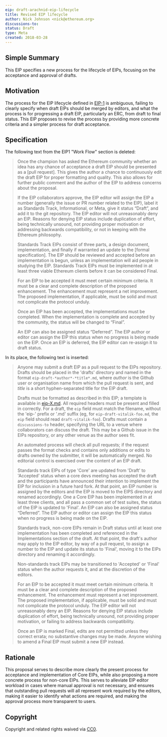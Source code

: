 ```yaml
---
eip: draft-arachnid-eip-lifecycle
title: Revised EIP lifecycle
author: Nick Johnson <nick@ethereum.org>
discussions-to:
status: Draft
type: Meta
created: 2018-03-28
---
```


## Simple Summary
This EIP specifies a new process for the lifecycle of EIPs, focusing on the acceptance and approval of drafts.

## Motivation
The process for the EIP lifecycle defined in [EIP-1](eip-1.html) is ambiguous, failing to clearly specify when draft EIPs should be merged by editors, and what the process is for progressing a draft EIP, particularly an ERC, from draft to final status. This EIP proposes to revise the process by providing more concrete criteria and a simpler process for draft acceptance.

## Specification

The following text from the EIP1 "Work Flow" section is deleted:

> Once the champion has asked the Ethereum community whether an idea has any chance of acceptance a draft EIP should be presented as a [pull request]. This gives the author a chance to continuously edit the draft EIP for proper formatting and quality. This also allows for further public comment and the author of the EIP to address concerns about the proposal.
>
> If the EIP collaborators approve, the EIP editor will assign the EIP a number (generally the issue or PR number related to the EIP), label it as Standards Track, Informational, or Meta, give it status “Draft”, and add it to the git repository. The EIP editor will not unreasonably deny an EIP. Reasons for denying EIP status include duplication of effort, being technically unsound, not providing proper motivation or addressing backwards compatibility, or not in keeping with the Ethereum philosophy.
>
> Standards Track EIPs consist of three parts, a design document, implementation, and finally if warranted an update to the [formal specification]. The EIP should be reviewed and accepted before an implementation is begun, unless an implementation will aid people in studying the EIP. Standards Track EIPs must be implemented in at least three viable Ethereum clients before it can be considered Final.
>
> For an EIP to be accepted it must meet certain minimum criteria. It must be a clear and complete description of the proposed enhancement. The enhancement must represent a net improvement. The proposed implementation, if applicable, must be solid and must not complicate the protocol unduly.
>
> Once an EIP has been accepted, the implementations must be completed. When the implementation is complete and accepted by the community, the status will be changed to “Final”.
>
> An EIP can also be assigned status “Deferred”. The EIP author or editor can assign the EIP this status when no progress is being made on the EIP. Once an EIP is deferred, the EIP editor can re-assign it to draft status.

In its place, the following text is inserted:

> Anyone may submit a draft EIP as a pull request to the EIPs repository. Drafts should be placed in the 'drafts' directory and named in the format `eip-draft-*author*-*title*.md`, where *author* is the Github user or organisation name from which the pull request is sent, and *title* is a short hyphen-separated title for the EIP draft.
>
> Drafts must be formatted as described in this EIP; a template is available in [eip-X.md](https://github.com/ethereum/EIPs/blob/master/eip-X.md). All required headers must be present and filled in correctly. For a draft, the `eip` field must match the filename, without the 'eip-' prefix or '.md' suffix (eg, for `eip-draft-vitalik-foo.md`, the `eip` field should read `draft-vitalik-foo`). Drafts must contain a `discussions-to` header, specifying the URL to a venue where collaborators can discuss the draft. This may be a Github issue in the EIPs repository, or any other venue as the author sees fit.
>
> An automated process will check all pull requests; if the request passes the format checks and contains only additions or edits to drafts owned by the submitter, it will be automatically merged. No editorial control is exercised over the content of an EIP draft.
>
> Standards track EIPs of type 'Core' are updated from 'Draft' to 'Accepted' status when a core devs meeting has accepted the draft and the participants have announced their intention to implement the EIP for inclusion in a future hard fork. At that point, an EIP number is assigned by the editors and the EIP is moved to the EIPS directory and renamed accordingly. One a Core EIP has been implemented in at least three clients, and all pass a common set of test suites, the status of the EIP is updated to 'Final'. An EIP can also be assigned status “Deferred”. The EIP author or editor can assign the EIP this status when no progress is being made on the EIP.
>
> Standards track, non-core EIPs remain in Draft status until at least one implementation has been completed and referenced in the Implementations section of the draft. At that point, the draft's author may apply to the EIP editor, by way of a pull request, to assign a number to the EIP and update its status to 'Final', moving it to the EIPs directory and renaming it accordingly.
>
> Non-standards track EIPs may be transitioned to 'Accepted' or 'Final' status when the author requests it, and at the discretion of the editors.
>
> For an EIP to be accepted it must meet certain minimum criteria. It must be a clear and complete description of the proposed enhancement. The enhancement must represent a net improvement. The proposed implementation, if applicable, must be solid and must not complicate the protocol unduly. The EIP editor will not unreasonably deny an EIP. Reasons for denying EIP status include duplication of effort, being technically unsound, not providing proper motivation, or failing to address backwards compatibility.
>
> Once an EIP is marked Final, edits are not permitted unless they correct errata; no substantive changes may be made. Anyone wishing to amend a Final EIP must submit a new EIP instead.

## Rationale
This proposal serves to describe more clearly the present process for acceptance and implementation of Core EIPs, while also proposing a more concrete process for non-core EIPs. This serves to alleviate EIP editor workload in cases where manual approval is not necessary, and ensures that outstanding pull requests will all represent work required by the editors, making it easier to identify what actions are required, and making the approval process more transparent to users.

## Copyright
Copyright and related rights waived via [CC0](https://creativecommons.org/publicdomain/zero/1.0/).
